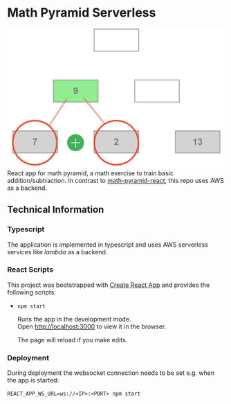 # Math Pyramid Serverless

![Math Pyramid](https://github.com/tobias-gaenzler/math-pyramid-react/blob/main/public/help_start.jpg?raw=true)
React app for math pyramid, a math exercise to train basic addition/subtraction.
In contrast to [math-pyramid-react](https://github.com/tobias-gaenzler/math-pyramid-react), this repo uses AWS as a backend.

## Technical Information

### Typescript

The application is implemented in typescript and uses AWS serverless services like <i>lambda</i> as a backend.

### React Scripts

This project was bootstrapped with [Create React App](https://github.com/facebook/create-react-app) and provides the following scripts:

- `npm start`
  
  Runs the app in the development mode.\
  Open [http://localhost:3000](http://localhost:3000) to view it in the browser.

  The page will reload if you make edits.

### Deployment
During deployment the websocket connection needs to be set e.g. when the app is started:
```
REACT_APP_WS_URL=ws://<IP>:<PORT> npm start
```

  